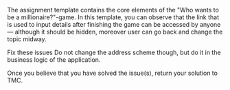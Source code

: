 <p>The assignment template contains the core elements of the "Who wants to be a
millionaire?"-game. In this template,
you can observe that the link that is used to input details after finishing the
game can be accessed by anyone — although it should be hidden,
moreover user can go back and change the topic midway.</p><p>Fix these issues Do not change the address scheme though, but do it in the
business logic of the application.</p><p>Once you believe that you have solved the issue(s), return your solution to
TMC.</p></div></div></div></div></div></div>
